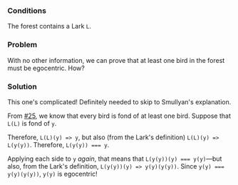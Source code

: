 ### Conditions
The forest contains a Lark `L`.

### Problem
With no other information, we can prove that at least one bird in the forest must be egocentric. How?

### Solution
This one's complicated! Definitely needed to skip to Smullyan's explanation.

From [#25](../25/README.md), we know that every bird is fond of at least one bird. Suppose that `L(L)` is fond of `y`.

Therefore, `L(L)(y) => y`, but also (from the Lark's definition) `L(L)(y) => L(y(y))`. Therefore, `L(y(y)) === y`.

Applying each side to `y` _again_, that means that `L(y(y))(y) === y(y)`—but also, from the Lark's definition, `L(y(y))(y) => y(y)(y(y))`. Since `y(y) === y(y)(y(y))`, `y(y)` is egocentric!
